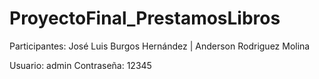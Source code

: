# ProyectoFinal_PrestamosLibros
Participantes:     José Luis Burgos Hernández    |    Anderson Rodriguez Molina

Usuario: admin
Contraseña: 12345
